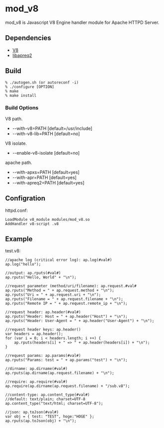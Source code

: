 # mod_v8 #

mod_v8 is Javascript V8 Engine handler module for Apache HTTPD Server.

## Dependencies ##

* [V8](http://code.google.com/p/v8)
* [libapreq2](http://httpd.apache.org/apreq)

## Build ##

    % ./autogen.sh (or autoreconf -i)
    % ./configure [OPTION]
    % make
    % make install

### Build Options ###

V8 path.

* --with-v8=PATH  [default=/usr/include]
* --with-v8-lib=PATH  [default=no]

V8 isolate.

* --enable-v8-isolate  [default=no]

apache path.

* --with-apxs=PATH  [default=yes]
* --with-apr=PATH  [default=yes]
* --with-apreq2=PATH  [default=yes]

## Configration ##

httpd.conf:

    LoadModule v8_module modules/mod_v8.so
    AddHandler v8-script .v8

## Example ##

test.v8:

    //apache log (critical error log): ap.log(#val#)
    ap.log("hello");

    //output: ap.rputs(#val#)
    ap.rputs("Hello, World" + "\n");

    //request parameter (method/uri/filename): ap.request.#val#
    ap.rputs("Method = " + ap.request.method + "\n");
    ap.rputs("Uri = " + ap.request.uri + "\n");
    ap.rputs("Filename = " + ap.request.filename + "\n");
    ap.rputs("Remote IP = " + ap.request.remote_ip + "\n");

    //request header: ap.header(#val#)
    ap.rputs("Header: Host = " + ap.header("Host") + "\n");
    ap.rputs("Header: User-Agent = " + ap.header("User-Agent") + "\n");

    //request header keys: ap.header()
    var headers = ap.header();
    for (var i = 0; i < headers.length; i ++) {
        ap.rputs(headers[i] + " => " + ap.header(headers[i]) + "\n");
    }

    //request params: ap.params(#val#)
    ap.rputs("Params: test = " + ap.params("test") + "\n");

    //dirname: ap.dirname(#val#)
    ap.rputs(ap.dirname(ap.request.filename) + "\n");

    //require: ap.require(#val#)
    ap.require(ap.dirname(ap.request.filename) + "/sub.v8");

    //content-type: ap.content_type(#val#)
    //default: text/plain; charset=UTF-8
    ap.content_type("text/html; charset=UTF-8");

    //json: ap.toJson(#val#)
    var obj = { test: "TEST", hoge:"HOGE" };
    ap.rputs(ap.toJson(obj) + "\n");
